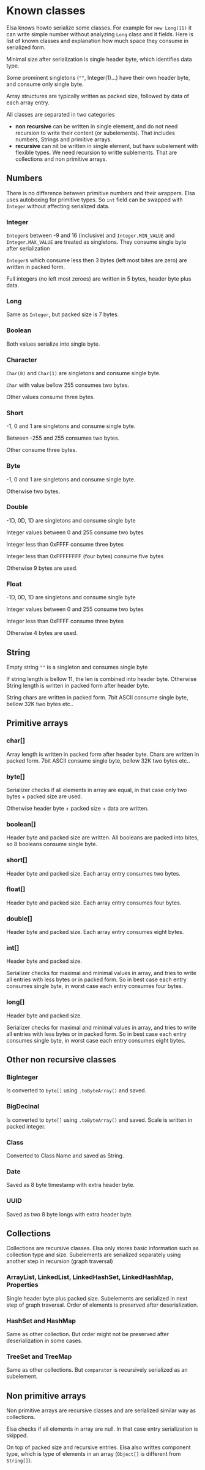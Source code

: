 Known classes
===============

Elsa knows howto serialize some classes. For example for `new Long(11)` 
it can write simple number without analyzing `Long` class and it fields.
Here is list of known classes and explanation how much space they consume 
in serialized form. 

Minimal size after serialization is single header byte, which identifies data type. 

Some prominent singletons (`""`, Integer(1)...) have their own header byte, and consume only single byte.

Array structures are typically written as packed size, followed by data of each array entry.

All classes are separated in two categories
- **non recursive** can be written in single element, and do not need recursion to write their content (or subelements). That includes numbers, Strings and primitive arrays.
- **recursive** can nit be written in single element, but have subelement with flexible types. We need recursion to writte sublements. That are collections and non primitive arrays.

Numbers
-----

There is no difference between primitive numbers and their wrappers. Elsa uses
autoboxing for primitive types. So `int` field can be swapped with `Integer` without
affecting serialized data.

### Integer 

`Integer`s  between -9 and 16 (inclusive) and `Integer.MIN_VALUE` and `Integer.MAX_VALUE` 
are treated as singletons. They consume single byte after serialization

`Integer`s which consume less then 3 bytes (left most bites are zero) are written in packed form.

Full integers (no left most zeroes) are written in 5 bytes, header byte plus data.

### Long

Same as `Integer`, but packed size is 7 bytes.

### Boolean

Both values serialize into single byte.

### Character

`Char(0)` and `Char(1)` are singletons and consume single byte.

`Char` with value bellow 255 consumes two bytes.

Other values consume three bytes.

### Short
-1, 0 and 1 are singletons and consume single byte. 

Between -255 and 255 consumes two bytes.

Other consume three bytes.


### Byte
-1, 0 and 1 are singletons and consume single byte.

Otherwise two bytes.

### Double
-1D, 0D, 1D are singletons and consume single byte

Integer values between 0 and 255 consume two bytes

Integer less than 0xFFFF consume three bytes

Integer less than 0xFFFFFFFF (four bytes) consume five bytes

Otherwise 9 bytes are used.


### Float
-1D, 0D, 1D are singletons and consume single byte

Integer values between 0 and 255 consume two bytes

Integer less than 0xFFFF consume three bytes

Otherwise 4 bytes are used.


String
-----------

Empty string `""` is a singleton and consumes single byte

If string length is bellow 11, the len is combined into header byte.
Otherwise  String length is written in packed form after header byte. 

String chars are written in packed form. 7bit ASCII consume single byte, bellow 32K two bytes etc..


Primitive arrays
----------------------

### char[]
Array length is written in packed form after header byte. 
Chars are written in packed form. 7bit ASCII consume single byte, bellow 32K two bytes etc..

### byte[]
Serializer checks if all elements in array are equal, in that case only two bytes + packed size are used. 

Otherwise header byte + packed size + data are written.

### boolean[]
Header byte and packed size are written. All booleans are packed into bites, so 8 booleans consume single byte. 

### short[]
Header byte and packed size. Each array entry consumes two bytes.


### float[]
Header byte and packed size. Each array entry consumes four bytes.


### double[]
Header byte and packed size. Each array entry consumes eight bytes.

### int[]
Header byte and packed size.

Serializer checks for maximal and minimal values in array, and tries to write
all entries with less bytes or in packed form. So in best case each entry consumes single byte, in worst case each entry consumes four bytes.


### long[]
Header byte and packed size.

Serializer checks for maximal and minimal values in array, and tries to write
all entries with less bytes or in packed form. So in best case each entry consumes single byte, in worst case each entry consumes eight bytes.

Other non recursive classes
----------------------

### BigInteger
Is converted to `byte[]` using `.toByteArray()` and saved. 

### BigDecinal
Is converted to `byte[]` using `.toByteArray()` and saved. 
Scale is written in packed integer.

### Class
Converted to Class Name and saved as String.

### Date
Saved as 8 byte timestamp with extra header byte.

### UUID
Saved as two 8 byte longs with extra header byte.

Collections
-------------------------------------------

Collections are recursive classes. Elsa only stores basic information such as collection type and size. Subelements are serialized separately using another step in recursion (graph traversal)

### ArrayList, LinkedList, LinkedHashSet, LinkedHashMap, Properties 

Single header byte plus packed size. Subelements are serialized in next step of graph traversal.
Order of elements is preserved after deserialization.

### HashSet and HashMap
Same as other collection. But order might not be preserved after deserialization in some cases.

### TreeSet and TreeMap
Same as other collections. But `comparator` is recursively serialized as an subelement.

Non primitive arrays
----------------------
Non primitive arrays are recursive classes and are serialized similar way as collections. 

Elsa checks if all elements in array are null. In that case entry serialization is skipped.

On top of packed size and recursive entries. Elsa also writtes component type, which is type of elements in an array (`Object[]` is different from `String[]`).



